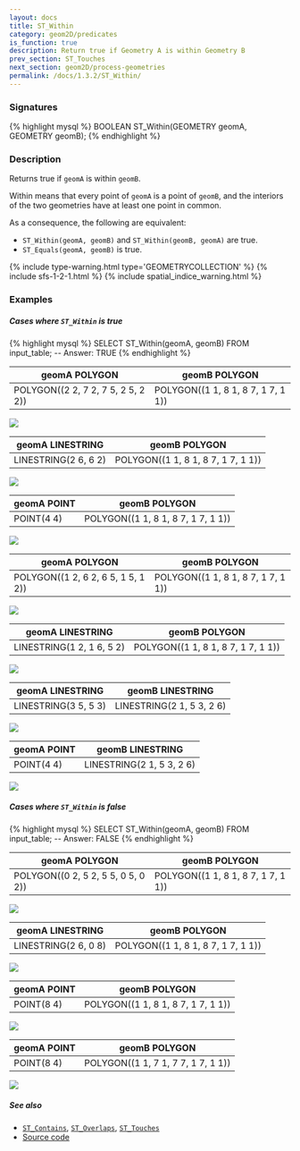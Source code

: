 ```yaml
---
layout: docs
title: ST_Within
category: geom2D/predicates
is_function: true
description: Return true if Geometry A is within Geometry B
prev_section: ST_Touches
next_section: geom2D/process-geometries
permalink: /docs/1.3.2/ST_Within/
---
```


### Signatures

{% highlight mysql %}
BOOLEAN ST_Within(GEOMETRY geomA, GEOMETRY geomB);
{% endhighlight %}

### Description

Returns true if `geomA` is within `geomB`.

Within means that every point of `geomA` is a point of `geomB`, and the
interiors of the two geometries have at least one point in common.

As a consequence, the following are equivalent:

* `ST_Within(geomA, geomB)` and `ST_Within(geomB, geomA)` are true.
* `ST_Equals(geomA, geomB)` is true.

{% include type-warning.html type='GEOMETRYCOLLECTION' %}
{% include sfs-1-2-1.html %}
{% include spatial_indice_warning.html %}

### Examples

##### Cases where `ST_Within` is true

{% highlight mysql %}
SELECT ST_Within(geomA, geomB) FROM input_table;
-- Answer:    TRUE
{% endhighlight %}

| geomA POLYGON                       | geomB POLYGON                       |
|-------------------------------------|-------------------------------------|
| POLYGON((2 2, 7 2, 7 5, 2 5, 2 2))  | POLYGON((1 1, 8 1, 8 7, 1 7, 1 1))  |

<img class="displayed" src="../ST_Within_1.png"/>

| geomA LINESTRING      | geomB POLYGON                       |
|-----------------------|-------------------------------------|
| LINESTRING(2 6, 6 2)  | POLYGON((1 1, 8 1, 8 7, 1 7, 1 1))  |

<img class="displayed" src="../ST_Within_2.png"/>

| geomA POINT | geomB POLYGON                       |
|-------------|-------------------------------------|
| POINT(4 4)  | POLYGON((1 1, 8 1, 8 7, 1 7, 1 1))  |

<img class="displayed" src="../ST_Within_3.png"/>

| geomA POLYGON                       | geomB POLYGON                       |
|-------------------------------------|-------------------------------------|
| POLYGON((1 2, 6 2, 6 5, 1 5, 1 2))  | POLYGON((1 1, 8 1, 8 7, 1 7, 1 1))  |

<img class="displayed" src="../ST_Within_4.png"/>

| geomA LINESTRING           | geomB POLYGON                       |
|----------------------------|-------------------------------------|
| LINESTRING(1 2, 1 6, 5 2)  | POLYGON((1 1, 8 1, 8 7, 1 7, 1 1))  |

<img class="displayed" src="../ST_Within_5.png"/>

| geomA LINESTRING      | geomB LINESTRING           |
|-----------------------|----------------------------|
| LINESTRING(3 5, 5 3)  | LINESTRING(2 1, 5 3, 2 6)  |

<img class="displayed" src="../ST_Within_6.png"/>

| geomA POINT | geomB LINESTRING           |
|-------------|----------------------------|
| POINT(4 4)  | LINESTRING(2 1, 5 3, 2 6)  |

<img class="displayed" src="../ST_Within_7.png"/>

##### Cases where `ST_Within` is false

{% highlight mysql %}
SELECT ST_Within(geomA, geomB) FROM input_table;
-- Answer:    FALSE
{% endhighlight %}

| geomA POLYGON                       | geomB POLYGON                       |
|-------------------------------------|-------------------------------------|
| POLYGON((0 2, 5 2, 5 5, 0 5, 0 2))  | POLYGON((1 1, 8 1, 8 7, 1 7, 1 1))  |

<img class="displayed" src="../ST_Within_8.png"/>

| geomA LINESTRING      | geomB POLYGON                       |
|-----------------------|-------------------------------------|
| LINESTRING(2 6, 0 8)  | POLYGON((1 1, 8 1, 8 7, 1 7, 1 1))  |

<img class="displayed" src="../ST_Within_9.png"/>

| geomA POINT | geomB POLYGON                       |
|-------------|-------------------------------------|
| POINT(8 4)  | POLYGON((1 1, 8 1, 8 7, 1 7, 1 1))  |

<img class="displayed" src="../ST_Within_10.png"/>

| geomA POINT | geomB POLYGON                       |
|-------------|-------------------------------------|
| POINT(8 4)  | POLYGON((1 1, 7 1, 7 7, 1 7, 1 1))  |

<img class="displayed" src="../ST_Within_11.png"/>

##### See also

* [`ST_Contains`](../ST_Contains), [`ST_Overlaps`](../ST_Overlaps), [`ST_Touches`](../ST_Touches)
* <a href="https://github.com/orbisgis/h2gis/blob/master/h2gis-functions/src/main/java/org/h2gis/functions/spatial/predicates/ST_Within.java" target="_blank">Source code</a>
